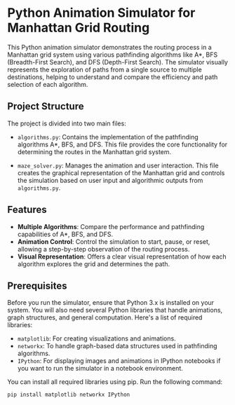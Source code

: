 # Python Animation Simulator for Manhattan Grid Routing

This Python animation simulator demonstrates the routing process in a Manhattan grid system using various pathfinding algorithms like A*, BFS (Breadth-First Search), and DFS (Depth-First Search). The simulator visually represents the exploration of paths from a single source to multiple destinations, helping to understand and compare the efficiency and path selection of each algorithm.

## Project Structure

The project is divided into two main files:

- `algorithms.py`: Contains the implementation of the pathfinding algorithms A*, BFS, and DFS. This file provides the core functionality for determining the routes in the Manhattan grid system.
  
- `maze_solver.py`: Manages the animation and user interaction. This file creates the graphical representation of the Manhattan grid and controls the simulation based on user input and algorithmic outputs from `algorithms.py`.

## Features

- **Multiple Algorithms**: Compare the performance and pathfinding capabilities of A*, BFS, and DFS.
- **Animation Control**: Control the simulation to start, pause, or reset, allowing a step-by-step observation of the routing process.
- **Visual Representation**: Offers a clear visual representation of how each algorithm explores the grid and determines the path.

## Prerequisites

Before you run the simulator, ensure that Python 3.x is installed on your system. You will also need several Python libraries that handle animations, graph structures, and general computation. Here's a list of required libraries:

- `matplotlib`: For creating visualizations and animations.
- `networkx`: To handle graph-based data structures used in pathfinding algorithms.
- `IPython`: For displaying images and animations in IPython notebooks if you want to run the simulator in a notebook environment.

You can install all required libraries using pip. Run the following command:

```bash
pip install matplotlib networkx IPython 
